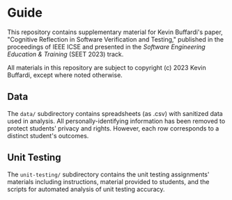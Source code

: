# Guide

This repository contains supplementary material for Kevin Buffardi's paper, "Cognitive Reflection in Software Verification and Testing," published in the proceedings of IEEE ICSE and presented in the *Software Engineering Education & Training* (SEET 2023) track.

All materials in this repository are subject to copyright (c) 2023 Kevin Buffardi, except where noted otherwise.

## Data

The `data/` subdirectory contains spreadsheets (as .csv) with sanitized data used in analysis. All personally-identifying information has been removed to protect students' privacy and rights. However, each row corresponds to a distinct student's outcomes.

## Unit Testing

The `unit-testing/` subdirectory contains the unit testing assignments' materials including instructions, material provided to students, and the scripts for automated analysis of unit testing accuracy.